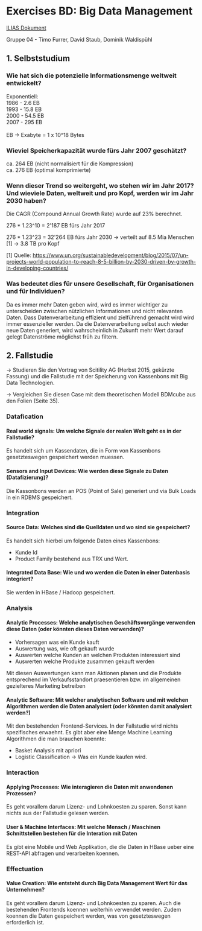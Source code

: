 # Exercises BD: Big Data Management

[ILIAS Dokument](https://elearning.hslu.ch/ilias/goto.php?target=file_3706937_download)

Gruppe 04 - Timo Furrer, David Staub, Dominik Waldispühl

## 1. Selbststudium

### Wie hat sich die potenzielle Informationsmenge weltweit entwickelt?

Exponentiell: <br>
1986 - 2.6 EB <br>
1993 - 15.8 EB <br>
2000 - 54.5 EB <br>
2007 - 295 EB <br>
 <br>
 EB -> Exabyte  =  1  x  10^18  Bytes


### Wieviel Speicherkapazität wurde fürs Jahr 2007 geschätzt?

ca. 264 EB (nicht  normalisiert  für  die  Kompression)  
ca. 276 EB (optimal  komprimierte)

### Wenn dieser Trend so weitergeht, wo stehen wir im Jahr 2017? Und wieviele Daten, weltweit und pro Kopf, werden wir im Jahr 2030 haben?

Die CAGR (Compound Annual Growth Rate) wurde auf 23% berechnet.

276 * 1.23^10 = 2'187 EB fürs Jahr 2017

276 * 1.23^23 = 32'264 EB fürs Jahr 2030 -> verteilt auf 8.5 Mia Menschen [1] -> 3.8 TB pro Kopf

[1] Quelle: https://www.un.org/sustainabledevelopment/blog/2015/07/un-projects-world-population-to-reach-8-5-billion-by-2030-driven-by-growth-in-developing-countries/


### Was bedeutet dies für unsere Gesellschaft, für Organisationen und für Individuen?

Da es immer mehr Daten geben wird, wird es immer wichtiger zu unterscheiden zwischen nützlichen Informationen und nicht relevanten Daten. Dass  Datenverarbeitung effizient und zielführend gemacht wird wird immer essenzieller werden. Da die Datenverarbeitung selbst auch wieder neue Daten generiert, wird wahrscheinlich in Zukunft mehr Wert darauf gelegt Datenströme möglichst früh zu filtern. 

## 2. Fallstudie

-> Studieren Sie den Vortrag von Scitility AG (Herbst 2015, gekürzte Fassung) und die Fallstudie mit der Speicherung von Kassenbons mit Big Data Technologien.

-> Vergleichen Sie diesen Case mit dem theoretischen Modell BDMcube aus den Folien (Seite 35).

### Datafication

#### Real world signals: Um welche Signale der realen Welt geht es in der Fallstudie?

Es handelt sich um Kassendaten, die in Form von Kassenbons gesetzteswegen gespeichert werden muessen.

#### Sensors and Input Devices: Wie werden diese Signale zu Daten (Datafizierung)?

Die Kassonbons werden an POS (Point of Sale) generiert und via Bulk Loads in ein RDBMS gespeichert.

### Integration

#### Source Data: Welches sind die Quelldaten und wo sind sie gespeichert?

Es handelt sich hierbei um folgende Daten eines Kassenbons:

* Kunde Id
* Product Family bestehend aus TRX und Wert.

#### Integrated Data Base: Wie und wo werden die Daten in einer Datenbasis integriert?

Sie werden in HBase / Hadoop gespeichert.

### Analysis

#### Analytic Processes: Welche analytischen Geschäftsvorgänge verwenden diese Daten (oder könnten dieses Daten verwenden)?

* Vorhersagen was ein Kunde kauft
* Auswertung was, wie oft gekauft wurde
* Auswerten welche Kunden an welchen Produkten interessiert sind
* Auswerten welche Produkte zusammen gekauft werden

Mit diesen Auswertungen kann man Aktionen planen und die Produkte entsprechend im Verkaufsstandort praesentieren bzw. im allgemeinen gezielteres Marketing betreiben

#### Analytic Software: Mit welcher analytischen Software und mit welchen Algorithmen werden die Daten analysiert (oder könnten damit analysiert werden?)

Mit den bestehenden Frontend-Services.
In der Fallstudie wird nichts spezifisches erwaehnt. Es gibt aber eine Menge Machine Learning Algorithmen die man brauchen koennte:

* Basket Analysis mit apriori
* Logistic Classification -> Was ein Kunde kaufen wird.

### Interaction

#### Applying Processes: Wie interagieren die Daten mit anwendenen Prozessen?

Es geht vorallem darum Lizenz- und Lohnkoesten zu sparen.
Sonst kann nichts aus der Fallstudie gelesen werden.

#### User & Machine Interfaces: Mit welche Mensch / Maschinen Schnittstellen bestehen für die Interation mit Daten

Es gibt eine Mobile und Web Applikation, die die Daten in HBase ueber eine REST-API abfragen und verarbeiten koennen.

### Effectuation

#### Value Creation: Wie entsteht durch Big Data Management Wert für das Unternehmen?

Es geht vorallem darum Lizenz- und Lohnkoesten zu sparen.
Auch die bestehenden Frontends koennen weiterhin verwendet werden.
Zudem koennen die Daten gespeichert werden, was von gesetzteswegen erforderlich ist.
